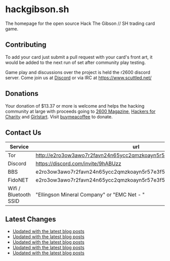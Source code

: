 # hackgibson.sh
The homepage for the open source Hack The Gibson // SH trading card game.


## Contributing

To add your card just submit a pull request with your card's front art, it would be added to the next run of set after community play testing.

Game play and discussions over the project is held the r2600 discord server. Come join us at [Discord](https://discord.com/invite/9hABUzz) or via IRC at https://www.scuttled.net/


## Donations

Your donation of $13.37 or more is welcome and helps the hacking community at large with proceeds going to [2600 Magazine](https://2600.com/), [Hackers for Charity](https://hackersforcharity.org) and [Girlstart](https://girlstart.org).  Visit [buymeacoffee](https://www.buymeacoffee.com/hackgibson.sh) to donate.


## Contact Us

Service | url
-|-
Tor | http://e2ro3ow3awo7r2favn24n65ycc2qmzkoayn5r57e3f56nvjwdcgg32ad.onion
Discord | https://discord.com/invite/9hABUzz
BBS | e2ro3ow3awo7r2favn24n65ycc2qmzkoayn5r57e3f56nvjwdcgg32ad.onion:23
FidoNET | e2ro3ow3awo7r2favn24n65ycc2qmzkoayn5r57e3f56nvjwdcgg32ad.onion:24554
Wifi / Bluetooth SSID | "Ellingson Mineral Company" or "EMC Net - <fidonet address>"

## Latest Changes
<!-- BLOG-POST-LIST:START -->
- [Updated with the latest blog posts](https://github.com/DFW2600/hackgibson.sh/commit/b7d2329362f8774278d0d44dda5998fe2f563425)
- [Updated with the latest blog posts](https://github.com/DFW2600/hackgibson.sh/commit/a21cfc85084524be6864c1b14957ff318fc6c57f)
- [Updated with the latest blog posts](https://github.com/DFW2600/hackgibson.sh/commit/7e87c27082a2c9c0a5e290246ee34b85ca3398bf)
- [Updated with the latest blog posts](https://github.com/DFW2600/hackgibson.sh/commit/98e8ab1b3f1d56936235ec1f5135c493d168e173)
- [Updated with the latest blog posts](https://github.com/DFW2600/hackgibson.sh/commit/50d013db3f1a6e2ff1cbc4790eb089a238db51f3)
<!-- BLOG-POST-LIST:END -->
